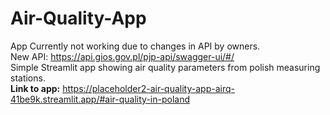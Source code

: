 # Air-Quality-App
App Currently not working due to changes in API by owners.\
New API: https://api.gios.gov.pl/pjp-api/swagger-ui/#/ \
Simple Streamlit app showing air quality parameters from polish measuring stations.\
**Link to app:**
https://placeholder2-air-quality-app-airq-41be9k.streamlit.app/#air-quality-in-poland

